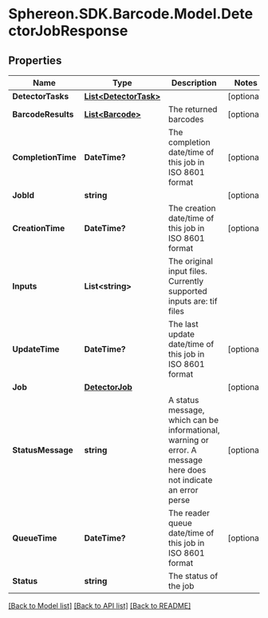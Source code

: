 # Sphereon.SDK.Barcode.Model.DetectorJobResponse
## Properties

Name | Type | Description | Notes
------------ | ------------- | ------------- | -------------
**DetectorTasks** | [**List&lt;DetectorTask&gt;**](DetectorTask.md) |  | [optional] 
**BarcodeResults** | [**List&lt;Barcode&gt;**](Barcode.md) | The returned barcodes | [optional] 
**CompletionTime** | **DateTime?** | The completion date/time of this job in ISO 8601 format | [optional] 
**JobId** | **string** |  | [optional] 
**CreationTime** | **DateTime?** | The creation date/time of this job in ISO 8601 format | [optional] 
**Inputs** | **List&lt;string&gt;** | The original input files. Currently supported inputs are: tif files | 
**UpdateTime** | **DateTime?** | The last update date/time of this job in ISO 8601 format | [optional] 
**Job** | [**DetectorJob**](DetectorJob.md) |  | [optional] 
**StatusMessage** | **string** | A status message, which can be informational, warning or error. A message here does not indicate an error perse | [optional] 
**QueueTime** | **DateTime?** | The reader queue date/time of this job in ISO 8601 format | [optional] 
**Status** | **string** | The status of the job | 

[[Back to Model list]](../README.md#documentation-for-models) [[Back to API list]](../README.md#documentation-for-api-endpoints) [[Back to README]](../README.md)

